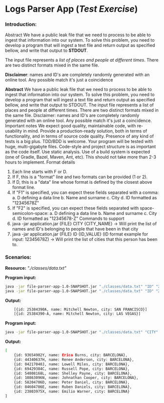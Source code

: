 # Logs Parser App (*Test Exercise*)
### Introduction:
Abstract
We have a public leak file that we need to process to be able to ingest that information into our
system. To solve this problem, you need to develop a program that will ingest a text file and return
output as specified bellow, and write that output to **STDOUT**.

The input file represents a *list of places and people at different times*. 
There are two distinct formats mixed in the same file. 

**Disclaimer**: names and ID's are completely randomly generated with an online tool. Any possible
match it's just a coincidence

**Abstract**
We have a public leak file that we need to process to be able to ingest that information into our
system. To solve this problem, you need to develop a program that will ingest a text file and return
output as specified bellow, and write that output to STDOUT.
The input file represents a list of places and people at different times. There are two distinct
formats mixed in the same file.
Disclaimer: names and ID's are completely randomly generated with an online tool. Any possible
match it's just a coincidence.
Important notes
We expect good quality, maintainable code, with re-usability in mind.
Provide a production-ready solution, both in terms of functionality, and in terms of source
code quality.
Presence of any kind of tests is a big plus. TDD/BDD is welcome.
Your program will be tested with huge, multi-gigabyte files.
Code-style and project structure is as important as the code itself. Use static analysis.
Use of a build system is expected (one of Gradle, Bazel, Maven, Ant, etc).
This should not take more than 2-3 hours to implement.
Format details
1. Each line starts with F or D.
2. If F, this is a "format" line and two formats can be provided (1 or 2).
3. If D, this is a "data" line whose format is defined by the closest above format line.
4. If "F1" is specified, you can expect these fields separated with a comma:
a. D defining a data line
b. Name and surname
c. City
d. ID formatted as "12345678Z"
5. If "F2" is specified, you can expect these fields separated with space-semicolon-space:
a. D defining a data line
b. Name and surname
c. City
d. ID formatted as "12345678-Z"
Commands to support
1. java -jar application.jar {FILE} CITY {CITY_NAME} → Will print the list of names and ID's
belonging to people that have been in that city
2. java -jar application.jar {FILE} ID {ID_VALUE} (ID format example for input: 12345678Z) →
Will print the list of cities that this person has been to.


### Scenarios:
**Resource:**  *"./classes/data.txt"*

**Program input:**
```bash
java -jar file-parser-app-1.0-SNAPSHOT.jar "./classes/data.txt" "ID" "25384390A"
java -jar file-parser-app-1.0-SNAPSHOT.jar "./classes/data.txt" "ID" "25384390-A"
```

**Output:**

```bash
    [{id: 25384390A, name: Mitchell Newton, city: SAN FRANCISCO}]
    [{id: 25384390-A, name: Mitchell Newton, city: LAS VEGAS}]
```


**Program input:**
```bash
java -jar file-parser-app-1.0-SNAPSHOT.jar "./classes/data.txt" "CITY" "BARCELONA"
```

**Output:**
```bash
[
    {id: 93654902Y, name: Erica Burns, city: BARCELONA}, 
    {id: 44340637H, name: Renee Anderson, city: BARCELONA}, 
    {id: 04217040J, name: Lowell Miles, city: BARCELONA}, 
    {id: 69429384C, name: Russell Pope, city: BARCELONA}, 
    {id: 54808168L, name: Shelley Payne, city: BARCELONA}, 
    {id: 10863096N, name: Johnathan Cooper, city: BARCELONA}, 
    {id: 58204706D, name: Peter Daniel, city: BARCELONA}, 
    {id: 84604786E, name: Ruben Daniels, city: BARCELONA}, 
    {id: 23803975X, name: Emilio Warner, city: BARCELONA}
]
```

